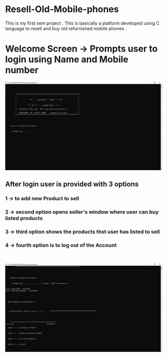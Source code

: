 # Resell-Old-Mobile-phones
This is my first sem project . This is basically a platform developed using C language to resell and buy old refurnished mobile phones .  

# Welcome Screen -> Prompts user to login using Name and Mobile number
![INTro](./drawable/sc1.png)
<br/>
## After login user  is provided with  3 options 
### 1 -> to add  new Product to sell 
### 2 -> second option opens seller's  window where  user  can buy  listed  products
### 3 -> third option shows  the products thst user has listed to sell
### 4 -> fourth option is to log out of the Account
<br/>

![INTro](./drawable/sc2.png)
